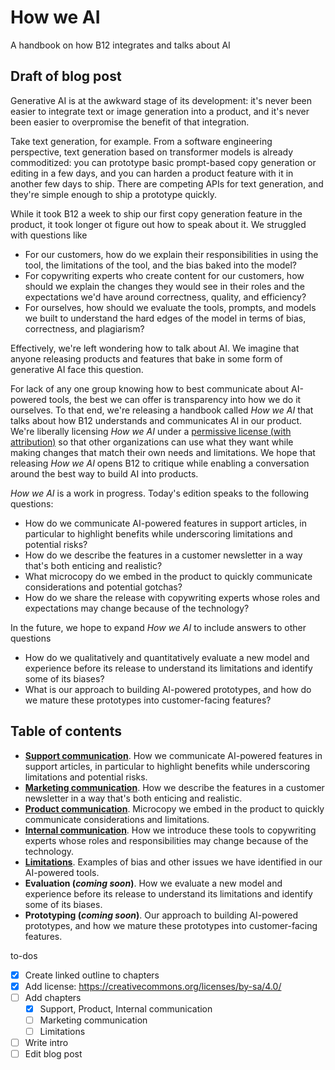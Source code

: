 # How we AI
A handbook on how B12 integrates and talks about AI

## Draft of blog post
Generative AI is at the awkward stage of its development: it's never been easier to integrate text or image generation into a product, and it's never been easier to overpromise the benefit of that integration.  

Take text generation, for example. From a software engineering perspective, text generation based on transformer models is already commoditized: you can prototype basic prompt-based copy generation or editing in a few days, and you can harden a product feature with it in another few days to ship. There are competing APIs for text generation, and they're simple enough to ship a prototype quickly.

While it took B12 a week to ship our first copy generation feature in the product, it took longer ot figure out how to speak about it. We struggled with questions like
 - For our customers, how do we explain their responsibilities in using the tool, the limitations of the tool, and the bias baked into the model?
 - For copywriting experts who create content for our customers, how should we explain the changes they would see in their roles and the expectations we'd have around correctness, quality, and efficiency?
 - For ourselves, how should we evaluate the tools, prompts, and models we built to understand the hard edges of the model in terms of bias, correctness, and plagiarism?

Effectively, we're left wondering how to talk about AI. We imagine that anyone releasing products and features that bake in some form of generative AI face this question.

For lack of any one group knowing how to best communicate about AI-powered tools, the best we can offer is transparency into how we do it ourselves. To that end, we're releasing a handbook called *How we AI* that talks about how B12 understands and communicates AI in our product. We're liberally licensing *How we AI* under a [permissive license (with attribution)](LICENSE.md) so that other organizations can use what they want while making changes that match their own needs and limitations. We hope that releasing *How we AI* opens B12 to critique while enabling a conversation around the best way to build AI into products.

*How we AI* is a work in progress. Today's edition speaks to the following questions:
- How do we communicate AI-powered features in support articles, in particular to highlight benefits while underscoring limitations and potential risks?
- How do we describe the features in a customer newsletter in a way that's both enticing and realistic?
- What microcopy do we embed in the product to quickly communicate considerations and potential gotchas?
- How do we share the release with copywriting experts whose roles and expectations may change because of the technology?

In the future, we hope to expand *How we AI* to include answers to other questions
- How do we qualitatively and quantitatively evaluate a new model and experience before its release to understand its limitations and identify some of its biases?
- What is our approach to building AI-powered prototypes, and how do we mature these prototypes into customer-facing features?

## Table of contents
  - **[Support communication](support.md)**. How we communicate AI-powered features in support articles, in particular to highlight benefits while underscoring limitations and potential risks.
  - **[Marketing communication](marketing.md)**. How we describe the features in a customer newsletter in a way that's both enticing and realistic.
  - **[Product communication](product.md)**. Microcopy we embed in the product to quickly communicate considerations and limitations.
  - **[Internal communication](internal.md)**. How we introduce these tools to copywriting experts whose roles and responsibilities may change because of the technology.
  - **[Limitations](limitations.md)**. Examples of bias and other issues we have identified in our AI-powered tools.
  - **Evaluation (*coming soon*)**. How we evaluate a new model and experience before its release to understand its limitations and identify some of its biases.
  - **Prototyping (*coming soon*)**. Our approach to building AI-powered prototypes, and how we mature these prototypes into customer-facing features.

to-dos
- [x] Create linked outline to chapters
- [x] Add license: https://creativecommons.org/licenses/by-sa/4.0/
- [ ] Add chapters
  - [x] Support, Product, Internal communication
  - [ ] Marketing communication
  - [ ] Limitations
- [ ] Write intro
- [ ] Edit blog post
